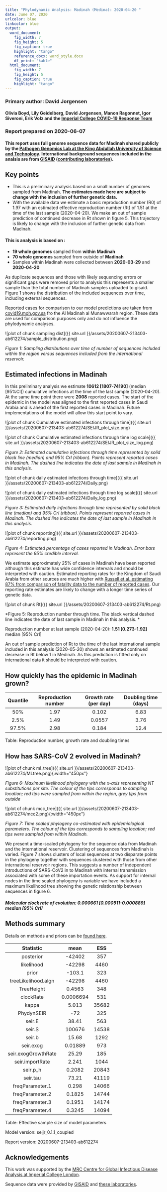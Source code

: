 ```yaml
---
title: "Phylodynamic Analysis: Madinah (Medina): 2020-04-20 "
date: June 07, 2020
urlcolor: blue
linkcolor: blue
output:
  word_document:
    fig_width: 7
    fig_height: 5
    fig_caption: true
    highlight: "tango"
    reference_docx: word_style.docx
    df_print: "kable"
  html_document:
    fig_width: 7
    fig_height: 5
    fig_caption: true
    highlight: "tango"
---
```



### Primary author: David Jorgensen

#### Olivia Boyd, Lily Geidelberg, David Jorgensen, Manon Ragonnet, Igor Siveroni, Erik Volz and the [Imperial College COVID-19 Response Team](http://sarscov2phylodynamics.org/about/)

### Report prepared on 2020-06-07

#### This report uses full genome sequence data for Madinah shared publicly by the [Pathogen Genomics Lab at the King Abdullah University of Science and Technology](https://pgl.kaust.edu.sa/). International background sequences included in the analsis are from [GISAID](http://www.epicov.org) ([contributing laboratories](http://whoinfectedwhom.org/gisaid_cov2020_acknowledgement_table.xls)).



## Key points
* This is a preliminary analysis based on a small number of genomes sampled from Madinah. **The estimates made here are subject to change with the inclusion of further genetic data.**
* With the available data we estimate a basic reproduction number (R0) of 1.97 with an estimated effective reproduction number (Rt) of 1.51 at the time of the last sample (2020-04-20). We make an out of sample prediction of continued decrease in Rt shown in figure 5. This trajectory is likely to change with the inclusion of further genetic data from Madinah. 


#### This is analysis is based on : 
  
* **19 whole genomes** sampled from **within Madinah**
* **70 whole genomes** sampled from outside of **Madinah**
* Samples within Madinah were collected between **2020-03-29** and **2020-04-20**

As duplicate sequences and those with likely sequencing errors or significant gaps were removed prior to analysis this represents a smaller sample than the total number of Madinah samples uploaded to gisaid. Figure 1 shows the distribution of the included sequences over time, including external sequences.

Reported cases for comparison to our model predictions are taken from [covid19.moh.gov.sa](covid19.moh.gov.sa) fro the Al Madinah al Munawwarah region. These data are used for comparison purposes only and do not influence the phylodynamic analyses.

![plot of chunk sampling dist]({{ site.url }}/assets/20200607-213403-ab612274/sample_distribution.png)

*Figure 1: Sampling distributions over time of number of sequences included within the region versus sequences included from the international reservoir.*


## Estimated infections in Madinah

In this preliminary analysis we estimate **10612 [1807-74190]** (median [95%CI]) cumulative infections at the time of the last sample (2020-04-20). At the same time point there were **2008** reported cases. The start of the epidemic in the model was aligned to the first reported cases in Saudi Arabia and is ahead of the first reported cases in Madinah. Future implementations of the model will allow this start point to vary.


![plot of chunk Cumulative estimated infections through time]({{ site.url }}/assets/20200607-213403-ab612274/SEIJR_plot_size.png)


![plot of chunk Cumulative estimated infections through time log scale]({{ site.url }}/assets/20200607-213403-ab612274/SEIJR_plot_size_log.png)


*Figure 2: Estimated cumulative infections through time represented by solid black line (median) and 95% CrI (ribbon). Points represent reported cases in Madinah. The dashed line indicates the date of last sample in Madinah in this analysis.*




![plot of chunk daily estimated infections through time]({{ site.url }}/assets/20200607-213403-ab612274/Daily.png)


![plot of chunk daily estimated infections through time log scale]({{ site.url }}/assets/20200607-213403-ab612274/Daily_log.png)


*Figure 3: Estimated daily  infections through time represented by solid black line (median) and 95% CrI (ribbon). Points represent reported cases in Madinah. The dashed line indicates the date of last sample in Madinah in this analysis.*


![plot of chunk reporting]({{ site.url }}/assets/20200607-213403-ab612274/reporting.png)

*Figure 4: Estimated percentage of cases reported in Madinah. Error bars represent the 95% credible interval.*

We estimate approximately 25% of cases in Madinah have been reported although this estimate has wide confidence intervals and should be interpreted with caution. Estimated reporting rates for the Kingdom of Saudi Arabia from other sources are much higher with [Russell et al. estimating 87% from comparison of fatality data to the number of reported cases](https://cmmid.github.io/topics/covid19/global_cfr_estimates.html). Our reporting rate estimates are likely to change with a longer time series of genetic data.

![plot of chunk Rt]({{ site.url }}/assets/20200607-213403-ab612274/Rt.png)

*Figure 5: Reproduction number through time. The black vertical dashed line indicates the date of last sample in Madinah in this analysis. *

Reproduction number at last sample (2020-04-20): **1.51 [0.273-1.92]** median [95% CrI]

An out of sample prediction of Rt to the time of the last international sample included in this analysis (2020-05-20) shows an estimated continued decrease in Rt below 1 in Medinah. As this prediction is fitted only on international data it should be interpreted with caution.


## How quickly has the epidemic in Madinah grown?



| Quantile | Reproduction number | Growth rate (per day) | Doubling time (days) |
|:--------:|:-------------------:|:---------------------:|:--------------------:|
|   50%    |        1.97         |         0.102         |         6.83         |
|   2.5%   |        1.49         |        0.0557         |         3.76         |
|  97.5%   |        2.98         |         0.184         |         12.4         |

Table: Reproduction number, growth rate and doubling times




## How has SARS-CoV 2 evolved in Madinah?


![plot of chunk ml_tree]({{ site.url }}/assets/20200607-213403-ab612274/MLtree.png){:width="450px"}

*Figure 6: Maximum likelihood phylogeny with the x-axis representing NT substitutions per site. The colour of the tips corresponds to sampling location; red tips were sampled from within the region, grey tips from outside*



![plot of chunk mcc_tree]({{ site.url }}/assets/20200607-213403-ab612274/mcc2.png){:width="450px"}

*Figure 7: Time scaled phylogeny co-estimated with epidemiological parameters. The colour of the tips corresponds to sampling location; red tips were sampled from within Madinah.*

We present a time-scaled phylogeny for the sequence data from Madinah and the international reservoir. Clustering of sequences from Madinah is varied.  Figure 7 shows clusters of local sequences at two disparate points in the phylogeny together with sequences clustered with those from other international reservoir regions. This suggests a number of independent introductions of SARS-CoV2 in to Madinah with internal transmission associated with some of these importation events. As support for internal nodes in the time scaled phylogeny is variable we have included a maximum likelihood tree showing the genetic relationship between sequences in figure 6.


##### Molecular clock rate of evolution: **0.000661 [0.000511-0.000889]** median [95% CrI]  


## Methods summary



Details on methods and priors can be [found here](http://whoinfectedwhom.org/seijr0.1.0_methods.pdf).






|      Statistic      |   mean    |  ESS  |
|:-------------------:|:---------:|:-----:|
|      posterior      |  -42402   |  357  |
|     likelihood      |  -42298   | 4460  |
|        prior        |  -103.1   |  323  |
| treeLikelihood.algn |  -42298   | 4460  |
|     TreeHeight      |  0.4563   |  348  |
|      clockRate      | 0.0006694 |  531  |
|        kappa        |   5.013   | 35682 |
|     PhydynSEIR      |    -72    |  325  |
|       seir.E        |   38.41   |  563  |
|       seir.S        |  100676   | 14538 |
|       seir.b        |   15.68   | 1292  |
|      seir.exog      |  0.01889  |  973  |
| seir.exogGrowthRate |   25.29   |  185  |
|   seir.importRate   |   2.241   | 1044  |
|      seir.p_h       |  0.2082   | 20843 |
|      seir.tau       |   73.21   | 41119 |
|   freqParameter.1   |   0.298   | 14066 |
|   freqParameter.2   |  0.1825   | 14744 |
|   freqParameter.3   |  0.1951   | 14174 |
|   freqParameter.4   |  0.3245   | 14094 |


Table: Effective sample size of model parameters




Model version: seijr_0.1.1_coupled

Report version: 20200607-213403-ab612274


## Acknowledgements

This work was supported by the [MRC Centre for Global Infectious Disease Analysis at Imperial College London](https://www.imperial.ac.uk/mrc-global-infectious-disease-analysis).

Sequence data were provided by [GISAID](http://www.epicov.org) and [these laboratories](http://whoinfectedwhom.org/gisaid_cov2020_acknowledgement_table.xls).


